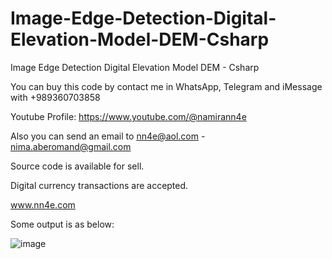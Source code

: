 # Image-Edge-Detection-Digital-Elevation-Model-DEM-Csharp
Image Edge Detection Digital Elevation Model DEM - Csharp

You can buy this code by contact me in WhatsApp, Telegram and iMessage with +989360703858

Youtube Profile: https://www.youtube.com/@namirann4e

Also you can send an email to nn4e@aol.com - nima.aberomand@gmail.com

Source code is available for sell.

Digital currency transactions are accepted.

www.nn4e.com

Some output is as below:

![image](https://github.com/user-attachments/assets/74d31354-f319-4bc6-9c76-b474c98c1765)
